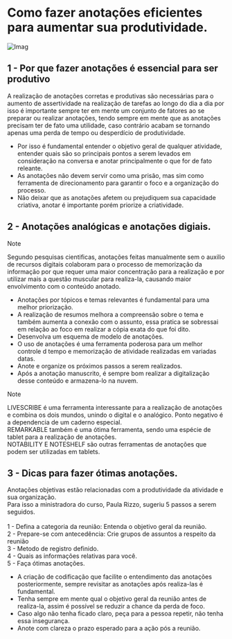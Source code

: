 # Como fazer anotações eficientes para aumentar sua produtividade.
![Imag](https://images.unsplash.com/photo-1617575521317-d2974f3b56d2?q=80&w=1974&auto=format&fit=crop&ixlib=rb-4.0.3&ixid=M3wxMjA3fDB8MHxwaG90by1wYWdlfHx8fGVufDB8fHx8fA%3D%3D)
## 1 - Por que fazer anotações é essencial para ser produtivo
A realização de anotações corretas e produtivas são necessárias para o aumento de assertividade na realização de tarefas ao longo do dia a dia por isso é importante sempre ter em mente um conjunto de fatores ao se preparar ou realizar anotações, tendo sempre em mente que as anotações precisam ter de fato uma utilidade, caso contrário acabam se tornando apenas uma perda de tempo ou desperdício de produtividade. <br>

- Por isso é fundamental entender o objetivo geral de qualquer atividade, entender quais são so principais pontos a serem levados em consideração na conversa e anotar principalmente o que for de fato releante.  <br>
- As anotações não devem servir como uma prisão, mas sim como ferramenta de direcionamento para garantir o foco e a organização do processo. <br>
- Não deixar que as anotações afetem ou prejudiquem sua capacidade criativa, anotar é importante porém priorize a criatividade. <br>

## 2 - Anotações analógicas e anotações digiais.
> [!NOTE]
> Segundo pesquisas cientificas, anotações feitas manualmente sem o auxilio de recursos digitais colaboram para o processo de memorização da informação por que requer uma maior concentração para a realização e por utilizar mais a questão muscular para realiza-la, causando maior envolvimento com o conteúdo anotado.

- Anotações por tópicos e temas relevantes é fundamental para uma melhor priorização.
- A realização de resumos melhora a compreensão sobre o tema e também aumenta a conexão com o assunto, essa pratica se sobressai em relação ao foco em realizar a cópia exata do que foi dito.
- Desenvolva um esquema de modelo de anotações.
- O uso de anotações é uma ferramenta poderosa para um melhor controle d tempo e memorização de atividade realizadas em variadas datas.
- Anote e organize os próximos passos a serem realizados.
- Após a anotação manuscrito, é sempre bom realizar a digitalização desse conteúdo e armazena-lo na nuvem.
> [!NOTE]
> LIVESCRIBE é uma ferramenta interessante para a realização de anotações e combina os dois mundos, unindo o digital e o analógico. Ponto negativo é a dependencia de um caderno especial. <br>
> REMARKABLE também é uma ótima ferramenta, sendo uma espécie de tablet para a realização de anotações. <br>
> NOTABILITY E NOTESHELF são outras ferramentas de anotações que podem ser utilizadas em tablets. <br>

## 3 - Dicas para fazer ótimas anotações.
Anotações objetivas estão relacionadas com a produtividade da atividade e sua organização. <br>
Para isso a ministradora do curso, Paula Rizzo, sugeriu 5 passos a serem seguidos. <br>
 <br> 1 - Defina a categoria da reunião: Entenda o objetivo geral da reunião. <br>
 2 - Prepare-se com antecedência: Crie grupos de assuntos a respeito da reunião <br>
 3 - Metodo de registro definido. <br>
 4 - Quais as informações relativas para você. <br>
 5 - Faça ótimas anotações. <br>

 - A criação de codificação que facilite o entendimento das anotações posteriormente, sempre revisitar as anotações após realiza-las é fundamental.
 - Tenha sempre em mente qual o objetivo geral da reunião antes de realiza-la, assim é possível se reduzir a chance da perda de foco.
 - Caso algo não tenha ficado claro, peça para a pessoa repetir, não tenha essa insegurança.
 - Anote com clareza o prazo esperado para a ação pós a reunião.
